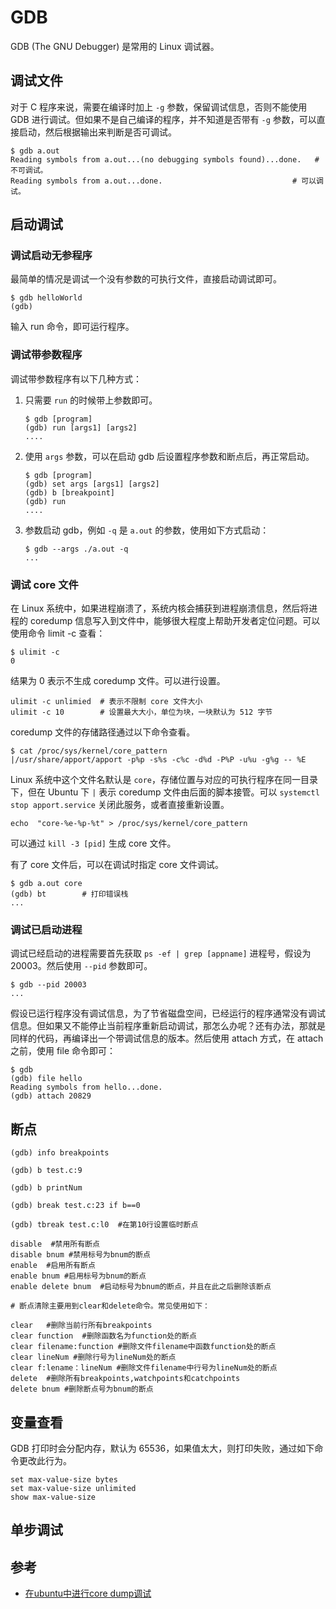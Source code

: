 # GDB

GDB (The GNU Debugger) 是常用的 Linux 调试器。

## 调试文件

对于 C 程序来说，需要在编译时加上 `-g` 参数，保留调试信息，否则不能使用 GDB 进行调试。但如果不是自己编译的程序，并不知道是否带有 `-g` 参数，可以直接启动，然后根据输出来判断是否可调试。

```shell
$ gdb a.out
Reading symbols from a.out...(no debugging symbols found)...done.   # 不可调试。
Reading symbols from a.out...done.                             # 可以调试。
```

## 启动调试

### 调试启动无参程序

最简单的情况是调试一个没有参数的可执行文件，直接启动调试即可。

```shell
$ gdb helloWorld
(gdb)
```

输入 run 命令，即可运行程序。

### 调试带参数程序

调试带参数程序有以下几种方式：

1. 只需要 `run` 的时候带上参数即可。

    ```shell
    $ gdb [program]
    (gdb) run [args1] [args2]
    ....
    ```

2. 使用 `args` 参数，可以在启动 gdb 后设置程序参数和断点后，再正常启动。

    ```shell
    $ gdb [program]
    (gdb) set args [args1] [args2]
    (gdb) b [breakpoint]
    (gdb) run
    ....
    ```

3. 参数启动 gdb，例如 `-q` 是 `a.out` 的参数，使用如下方式启动：

    ```shell
    $ gdb --args ./a.out -q
    ...
    ```

### 调试 core 文件

在 Linux 系统中，如果进程崩溃了，系统内核会捕获到进程崩溃信息，然后将进程的 coredump 信息写入到文件中，能够很大程度上帮助开发者定位问题。可以使用命令 limit -c 查看：

```shell
$ ulimit -c
0
```

结果为 0 表示不生成 coredump 文件。可以进行设置。

```shell
ulimit -c unlimied  # 表示不限制 core 文件大小
ulimit -c 10        # 设置最大大小，单位为块，一块默认为 512 字节
```

coredump 文件的存储路径通过以下命令查看。

```shell
$ cat /proc/sys/kernel/core_pattern
|/usr/share/apport/apport -p%p -s%s -c%c -d%d -P%P -u%u -g%g -- %E
```

Linux 系统中这个文件名默认是 `core`，存储位置与对应的可执行程序在同一目录下，但在 Ubuntu 下 `|` 表示 coredump 文件由后面的脚本接管。可以 `systemctl stop apport.service` 关闭此服务，或者直接重新设置。

```shell
echo  "core-%e-%p-%t" > /proc/sys/kernel/core_pattern
```

可以通过 `kill -3 [pid]` 生成 core 文件。

有了 core 文件后，可以在调试时指定 core 文件调试。

```shell
$ gdb a.out core
(gdb) bt        # 打印错误栈
...
```

### 调试已启动进程

调试已经启动的进程需要首先获取 `ps -ef | grep [appname]` 进程号，假设为 20003。然后使用 `--pid` 参数即可。

```shell
$ gdb --pid 20003
...
```

假设已运行程序没有调试信息，为了节省磁盘空间，已经运行的程序通常没有调试信息。但如果又不能停止当前程序重新启动调试，那怎么办呢？还有办法，那就是同样的代码，再编译出一个带调试信息的版本。然后使用 attach 方式，在 attach 之前，使用 file 命令即可：

```shell
$ gdb
(gdb) file hello
Reading symbols from hello...done.
(gdb) attach 20829
```

## 断点

```shell
(gdb) info breakpoints

(gdb) b test.c:9

(gdb) b printNum

(gdb) break test.c:23 if b==0

(gdb) tbreak test.c:l0  #在第10行设置临时断点

disable  #禁用所有断点
disable bnum #禁用标号为bnum的断点
enable  #启用所有断点
enable bnum #启用标号为bnum的断点
enable delete bnum  #启动标号为bnum的断点，并且在此之后删除该断点

# 断点清除主要用到clear和delete命令。常见使用如下：

clear   #删除当前行所有breakpoints
clear function  #删除函数名为function处的断点
clear filename:function #删除文件filename中函数function处的断点
clear lineNum #删除行号为lineNum处的断点
clear f:lename：lineNum #删除文件filename中行号为lineNum处的断点
delete  #删除所有breakpoints,watchpoints和catchpoints
delete bnum #删除断点号为bnum的断点
```

## 变量查看

GDB 打印时会分配内存，默认为 65536，如果值太大，则打印失败，通过如下命令更改此行为。

```shell
set max-value-size bytes
set max-value-size unlimited
show max-value-size
```

## 单步调试

## 参考

- [在ubuntu中进行core dump调试](https://cloud.tencent.com/developer/article/1559454)
